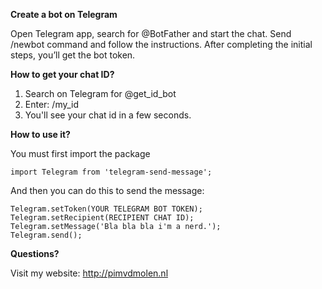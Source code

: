 **Create a bot on Telegram**

Open Telegram app, search for @BotFather and start the chat. Send /newbot command and follow the instructions. After completing the initial steps, you’ll get the bot token.

**How to get your chat ID?**
1. Search on Telegram for @get_id_bot
2. Enter: /my_id
3. You'll see your chat id in a few seconds.

**How to use it?**

You must first import the package

    import Telegram from 'telegram-send-message';


And then you can do this to send the message:

    Telegram.setToken(YOUR TELEGRAM BOT TOKEN);
    Telegram.setRecipient(RECIPIENT CHAT ID);
    Telegram.setMessage('Bla bla bla i'm a nerd.');
    Telegram.send();

**Questions?**

Visit my website: http://pimvdmolen.nl